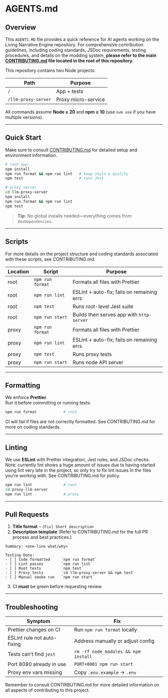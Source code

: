 # AGENTS.md

## Overview

This `AGENTS.MD` file provides a quick reference for AI agents working on the Living Narrative Engine repository. For comprehensive contribution guidelines, including coding standards, JSDoc requirements, testing procedures, and details on the modding system, **please refer to the main [CONTRIBUTING.md](CONTRIBUTING.md) file located in the root of this repository.**

This repository contains two Node projects:

| Path                | Purpose             |
| ------------------- | ------------------- |
| `/`                 | App + tests         |
| `/llm-proxy-server` | Proxy micro-service |

All commands assume **Node ≥ 20** and **npm ≥ 10** (use `nvm use` if you have multiple versions).

---

## Quick Start

Make sure to consult [CONTRIBUTING.md](CONTRIBUTING.md) for detailed setup and environment information.

```bash
# root app
npm install
npm run format && npm run lint   # keep style & quality
npm test                         # runs Jest

# proxy server
cd llm-proxy-server
npm install
npm run format && npm run lint
npm test
```

> **Tip:** No global installs needed—everything comes from `devDependencies`.

---

## Scripts

For more details on the project structure and coding standards associated with these scripts, see CONTRIBUTING.md.

| Location | Script           | Purpose                                    |
| -------- | ---------------- | ------------------------------------------ |
| root     | `npm run format` | Formats all files with Prettier            |
| root     | `npm run lint`   | ESLint + auto-fix; fails on remaining errs |
| root     | `npm test`       | Runs root-level Jest suite                 |
| root     | `npm run start`  | Builds then serves app with `http-server`  |
| proxy    | `npm run format` | Formats all files with Prettier            |
| proxy    | `npm run lint`   | ESLint + auto-fix; fails on remaining errs |
| proxy    | `npm test`       | Runs proxy tests                           |
| proxy    | `npm run start`  | Runs node API server                       |

---

## Formatting

We enforce **Prettier**.  
Run it before committing or running tests:

```bash
npm run format            # root
```

CI will fail if files are not correctly formatted. See CONTRIBUTING.md for more on coding standards.

---

## Linting

We use **ESLint** with Prettier integration, Jest rules, and JSDoc checks.  
Note: currently lint shows a huge amount of issues due to having started using lint very late in the project, so only try to fix lint issues in the files you're working with. See CONTRIBUTING.md for policy.

```bash
npm run lint              # root
cd proxy-llm-server
npm run lint              # proxy
```

---

## Pull Requests

1. **Title format** – `[Fix] Short description`
2. **Description template** (Refer to CONTRIBUTING.md for the full PR process and best practices.)

```text
Summary: <one-line what/why>

Testing Done:
- [ ] Code formatted     `npm run format`
- [ ] Lint passes        `npm run lint`
- [ ] Root tests         `npm test`
- [ ] Proxy tests        `cd llm-proxy-server && npm test`
- [ ] Manual smoke run   `npm run start`
```

3. CI **must** be green before requesting review.

---

## Troubleshooting

| Symptom                     | Fix                                  |
| --------------------------- | ------------------------------------ |
| Prettier changes on CI      | Run `npm run format` locally         |
| ESLint rule not auto-fixing | Address manually or adjust config    |
| Tests can’t find `jest`     | `rm -rf node_modules && npm install` |
| Port 8080 already in use    | `PORT=8081 npm run start`            |
| Proxy env vars missing      | Copy `.env.example` → `.env`         |

Remember to consult CONTRIBUTING.md for more detailed information on all aspects of contributing to this project.
